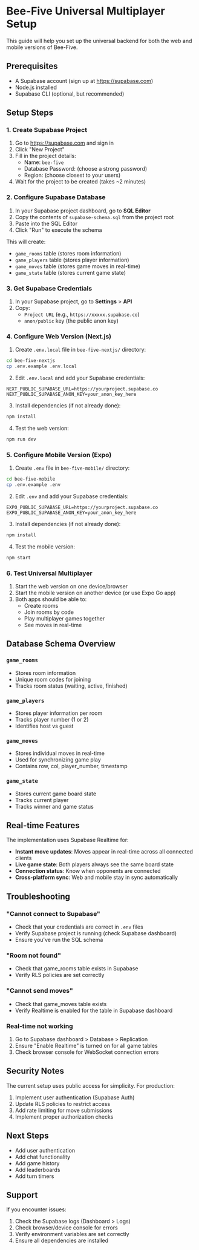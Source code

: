 # Bee-Five Universal Multiplayer Setup

This guide will help you set up the universal backend for both the web and mobile versions of Bee-Five.

## Prerequisites

- A Supabase account (sign up at https://supabase.com)
- Node.js installed
- Supabase CLI (optional, but recommended)

## Setup Steps

### 1. Create Supabase Project

1. Go to https://supabase.com and sign in
2. Click "New Project"
3. Fill in the project details:
   - Name: `bee-five`
   - Database Password: (choose a strong password)
   - Region: (choose closest to your users)
4. Wait for the project to be created (takes ~2 minutes)

### 2. Configure Supabase Database

1. In your Supabase project dashboard, go to **SQL Editor**
2. Copy the contents of `supabase-schema.sql` from the project root
3. Paste into the SQL Editor
4. Click "Run" to execute the schema

This will create:
- `game_rooms` table (stores room information)
- `game_players` table (stores player information)
- `game_moves` table (stores game moves in real-time)
- `game_state` table (stores current game state)

### 3. Get Supabase Credentials

1. In your Supabase project, go to **Settings** > **API**
2. Copy:
   - `Project URL` (e.g., `https://xxxxx.supabase.co`)
   - `anon/public` key (the public anon key)

### 4. Configure Web Version (Next.js)

1. Create `.env.local` file in `bee-five-nextjs/` directory:
```bash
cd bee-five-nextjs
cp .env.example .env.local
```

2. Edit `.env.local` and add your Supabase credentials:
```
NEXT_PUBLIC_SUPABASE_URL=https://yourproject.supabase.co
NEXT_PUBLIC_SUPABASE_ANON_KEY=your_anon_key_here
```

3. Install dependencies (if not already done):
```bash
npm install
```

4. Test the web version:
```bash
npm run dev
```

### 5. Configure Mobile Version (Expo)

1. Create `.env` file in `bee-five-mobile/` directory:
```bash
cd bee-five-mobile
cp .env.example .env
```

2. Edit `.env` and add your Supabase credentials:
```
EXPO_PUBLIC_SUPABASE_URL=https://yourproject.supabase.co
EXPO_PUBLIC_SUPABASE_ANON_KEY=your_anon_key_here
```

3. Install dependencies (if not already done):
```bash
npm install
```

4. Test the mobile version:
```bash
npm start
```

### 6. Test Universal Multiplayer

1. Start the web version on one device/browser
2. Start the mobile version on another device (or use Expo Go app)
3. Both apps should be able to:
   - Create rooms
   - Join rooms by code
   - Play multiplayer games together
   - See moves in real-time

## Database Schema Overview

### `game_rooms`
- Stores room information
- Unique room codes for joining
- Tracks room status (waiting, active, finished)

### `game_players`
- Stores player information per room
- Tracks player number (1 or 2)
- Identifies host vs guest

### `game_moves`
- Stores individual moves in real-time
- Used for synchronizing game play
- Contains row, col, player_number, timestamp

### `game_state`
- Stores current game board state
- Tracks current player
- Tracks winner and game status

## Real-time Features

The implementation uses Supabase Realtime for:
- **Instant move updates**: Moves appear in real-time across all connected clients
- **Live game state**: Both players always see the same board state
- **Connection status**: Know when opponents are connected
- **Cross-platform sync**: Web and mobile stay in sync automatically

## Troubleshooting

### "Cannot connect to Supabase"
- Check that your credentials are correct in `.env` files
- Verify Supabase project is running (check Supabase dashboard)
- Ensure you've run the SQL schema

### "Room not found"
- Check that game_rooms table exists in Supabase
- Verify RLS policies are set correctly

### "Cannot send moves"
- Check that game_moves table exists
- Verify Realtime is enabled for the table in Supabase dashboard

### Real-time not working
1. Go to Supabase dashboard > Database > Replication
2. Ensure "Enable Realtime" is turned on for all game tables
3. Check browser console for WebSocket connection errors

## Security Notes

The current setup uses public access for simplicity. For production:

1. Implement user authentication (Supabase Auth)
2. Update RLS policies to restrict access
3. Add rate limiting for move submissions
4. Implement proper authorization checks

## Next Steps

- Add user authentication
- Add chat functionality
- Add game history
- Add leaderboards
- Add turn timers

## Support

If you encounter issues:
1. Check the Supabase logs (Dashboard > Logs)
2. Check browser/device console for errors
3. Verify environment variables are set correctly
4. Ensure all dependencies are installed



